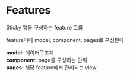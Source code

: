 # Features

Sticky 앱을 구성하는 feature 그룹

feature마다 model, component, pages로 구성된다

**model:** 데이터구조체  
**component:** page를 구성하는 단위  
**pages:** 해당 feature에서 관리되는 view